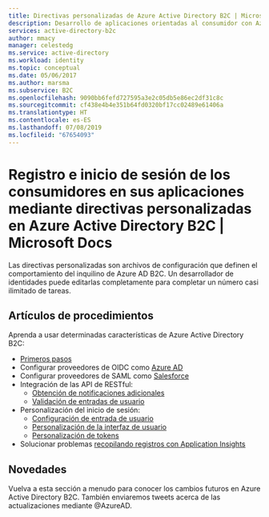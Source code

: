 ```yaml
---
title: Directivas personalizadas de Azure Active Directory B2C | Microsoft Docs
description: Desarrollo de aplicaciones orientadas al consumidor con Azure Active Directory B2C mediante directivas personalizadas.
services: active-directory-b2c
author: mmacy
manager: celestedg
ms.service: active-directory
ms.workload: identity
ms.topic: conceptual
ms.date: 05/06/2017
ms.author: marsma
ms.subservice: B2C
ms.openlocfilehash: 9090bb6fefd727595a3e2c05db5e86ec2df31c8c
ms.sourcegitcommit: cf438e4b4e351b64fd0320bf17cc02489e61406a
ms.translationtype: HT
ms.contentlocale: es-ES
ms.lasthandoff: 07/08/2019
ms.locfileid: "67654093"
---
```

# <a name="sign-up-and-sign-in-consumers-in-your-applications-using-custom-policies-in-azure-active-directory-b2c"></a>Registro e inicio de sesión de los consumidores en sus aplicaciones mediante directivas personalizadas en Azure Active Directory B2C | Microsoft Docs

Las directivas personalizadas son archivos de configuración que definen el comportamiento del inquilino de Azure AD B2C. Un desarrollador de identidades puede editarlas completamente para completar un número casi ilimitado de tareas.

## <a name="how-to-articles"></a>Artículos de procedimientos
Aprenda a usar determinadas características de Azure Active Directory B2C:

* [Primeros pasos](active-directory-b2c-overview-custom.md)
* Configurar proveedores de OIDC como [Azure AD](active-directory-b2c-setup-aad-custom.md)
* Configurar proveedores de SAML como [Salesforce](active-directory-b2c-setup-sf-app-custom.md)
* Integración de las API de RESTful:
    * [Obtención de notificaciones adicionales](active-directory-b2c-rest-api-step-custom.md)
    * [Validación de entradas de usuario](active-directory-b2c-rest-api-validation-custom.md)
* Personalización del inicio de sesión:
    * [Configuración de entrada de usuario](active-directory-b2c-configure-signup-self-asserted-custom.md)
    * [Personalización de la interfaz de usuario](active-directory-b2c-ui-customization-custom.md)
    * [Personalización de tokens](active-directory-b2c-reference-manage-sso-and-token-configuration.md)
* Solucionar problemas [recopilando registros con Application Insights](active-directory-b2c-troubleshoot-custom.md)

## <a name="whats-new"></a>Novedades
Vuelva a esta sección a menudo para conocer los cambios futuros en Azure Active Directory B2C. También enviaremos tweets acerca de las actualizaciones mediante @AzureAD.



